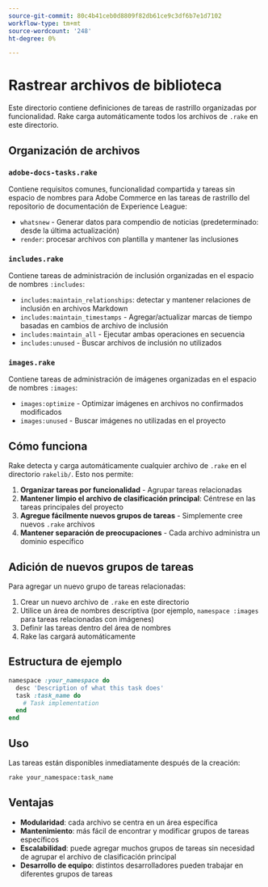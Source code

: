 ```yaml
---
source-git-commit: 80c4b41ceb0d8809f82db61ce9c3df6b7e1d7102
workflow-type: tm+mt
source-wordcount: '248'
ht-degree: 0%

---
```

# Rastrear archivos de biblioteca

Este directorio contiene definiciones de tareas de rastrillo organizadas por funcionalidad. Rake carga automáticamente todos los archivos de `.rake` en este directorio.

## Organización de archivos

### `adobe-docs-tasks.rake`

Contiene requisitos comunes, funcionalidad compartida y tareas sin espacio de nombres para Adobe Commerce en las tareas de rastrillo del repositorio de documentación de Experience League:

- `whatsnew` - Generar datos para compendio de noticias (predeterminado: desde la última actualización)
- `render`: procesar archivos con plantilla y mantener las inclusiones

### `includes.rake`

Contiene tareas de administración de inclusión organizadas en el espacio de nombres `:includes`:

- `includes:maintain_relationships`: detectar y mantener relaciones de inclusión en archivos Markdown
- `includes:maintain_timestamps` - Agregar/actualizar marcas de tiempo basadas en cambios de archivo de inclusión
- `includes:maintain_all` - Ejecutar ambas operaciones en secuencia
- `includes:unused` - Buscar archivos de inclusión no utilizados

### `images.rake`

Contiene tareas de administración de imágenes organizadas en el espacio de nombres `:images`:

- `images:optimize` - Optimizar imágenes en archivos no confirmados modificados
- `images:unused` - Buscar imágenes no utilizadas en el proyecto

## Cómo funciona

Rake detecta y carga automáticamente cualquier archivo de `.rake` en el directorio `rakelib/`. Esto nos permite:

1. **Organizar tareas por funcionalidad** - Agrupar tareas relacionadas
2. **Mantener limpio el archivo de clasificación principal**: Céntrese en las tareas principales del proyecto
3. **Agregue fácilmente nuevos grupos de tareas** - Simplemente cree nuevos `.rake` archivos
4. **Mantener separación de preocupaciones** - Cada archivo administra un dominio específico

## Adición de nuevos grupos de tareas

Para agregar un nuevo grupo de tareas relacionadas:

1. Crear un nuevo archivo de `.rake` en este directorio
2. Utilice un área de nombres descriptiva (por ejemplo, `namespace :images` para tareas relacionadas con imágenes)
3. Definir las tareas dentro del área de nombres
4. Rake las cargará automáticamente

## Estructura de ejemplo

```ruby
namespace :your_namespace do
  desc 'Description of what this task does'
  task :task_name do
    # Task implementation
  end
end
```

## Uso

Las tareas están disponibles inmediatamente después de la creación:

```bash
rake your_namespace:task_name
```

## Ventajas

- **Modularidad**: cada archivo se centra en un área específica
- **Mantenimiento**: más fácil de encontrar y modificar grupos de tareas específicos
- **Escalabilidad**: puede agregar muchos grupos de tareas sin necesidad de agrupar el archivo de clasificación principal
- **Desarrollo de equipo**: distintos desarrolladores pueden trabajar en diferentes grupos de tareas

